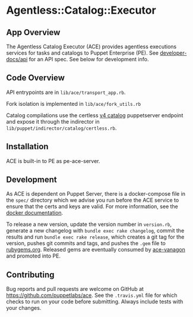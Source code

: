 # Agentless::Catalog::Executor

## App Overview

The Agentless Catalog Executor (ACE) provides agentless executions services for tasks and catalogs to Puppet Enterprise (PE). See [developer-docs/api](developer-docs/api.md) for an API spec. See below for development info.

## Code Overview

API entrypoints are in `lib/ace/transport_app.rb`.

Fork isolation is implemented in `lib/ace/fork_utils.rb`

Catalog compilations use the certless [v4 catalog](https://github.com/puppetlabs/puppetserver/blob/master/documentation/puppet-api/v4/catalog.markdown) puppetserver endpoint and expose it through the indirector in `lib/puppet/indirector/catalog/certless.rb`.

## Installation

ACE is built-in to PE as pe-ace-server.

## Development

As ACE is dependent on Puppet Server, there is a docker-compose file in the `spec/` directory which we advise you run before the ACE service to ensure that the certs and keys are valid. For more information, see the [docker documentation](developer-docs/docker.md).

To release a new version, update the version number in `version.rb`, generate a new changelog with `bundle exec rake changelog`, commit the results and run `bundle exec rake release`, which creates a git tag for the version, pushes git commits and tags, and pushes the `.gem` file to [rubygems.org](https://rubygems.org). Released gems are eventually consumed by [ace-vanagon](https://github.com/puppetlabs/ace-vanagon) and promoted into PE.

## Contributing

Bug reports and pull requests are welcome on GitHub at https://github.com/puppetlabs/ace. See the `.travis.yml` file for which checks to run on your code before submitting. Always include tests with your changes.
